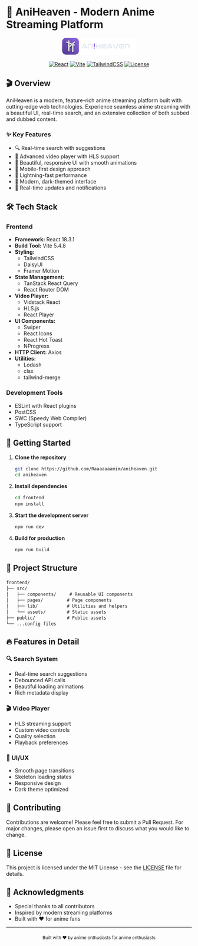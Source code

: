 # 🌟 AniHeaven - Modern Anime Streaming Platform

<div align="center">
  <img src="frontend/public/textLogo.svg" alt="AniHeaven Logo" width="200"/>
  
  [![React](https://img.shields.io/badge/React-18.3.1-61dafb.svg?style=flat&logo=react)](https://reactjs.org/)
  [![Vite](https://img.shields.io/badge/Vite-5.4.8-646cff.svg?style=flat&logo=vite)](https://vitejs.dev/)
  [![TailwindCSS](https://img.shields.io/badge/TailwindCSS-3.4.14-38bdf8.svg?style=flat&logo=tailwind-css)](https://tailwindcss.com/)
  [![License](https://img.shields.io/badge/License-MIT-green.svg)](LICENSE)
</div>

## 🎬 Overview

AniHeaven is a modern, feature-rich anime streaming platform built with cutting-edge web technologies. Experience seamless anime streaming with a beautiful UI, real-time search, and an extensive collection of both subbed and dubbed content.

### ✨ Key Features

- 🔍 Real-time search with suggestions
- 🎯 Advanced video player with HLS support
- 🌈 Beautiful, responsive UI with smooth animations
- 📱 Mobile-first design approach
- 🚀 Lightning-fast performance
- 🎨 Modern, dark-themed interface
- 🔄 Real-time updates and notifications

## 🛠️ Tech Stack

### Frontend

- **Framework:** React 18.3.1
- **Build Tool:** Vite 5.4.8
- **Styling:**
  - TailwindCSS
  - DaisyUI
  - Framer Motion
- **State Management:**
  - TanStack React Query
  - React Router DOM
- **Video Player:**
  - Vidstack React
  - HLS.js
  - React Player
- **UI Components:**
  - Swiper
  - React Icons
  - React Hot Toast
  - NProgress
- **HTTP Client:** Axios
- **Utilities:**
  - Lodash
  - clsx
  - tailwind-merge

### Development Tools

- ESLint with React plugins
- PostCSS
- SWC (Speedy Web Compiler)
- TypeScript support

## 🚀 Getting Started

1. **Clone the repository**

   ```bash
   git clone https://github.com/Raaaaaaamim/aniheaven.git
   cd aniheaven
   ```

2. **Install dependencies**

   ```bash
   cd frontend
   npm install
   ```

3. **Start the development server**

   ```bash
   npm run dev
   ```

4. **Build for production**
   ```bash
   npm run build
   ```

## 🎯 Project Structure

```
frontend/
├── src/
│   ├── components/     # Reusable UI components
│   ├── pages/         # Page components
│   ├── lib/           # Utilities and helpers
│   └── assets/        # Static assets
├── public/            # Public assets
└── ...config files
```

## 🔥 Features in Detail

### 🔍 Search System

- Real-time search suggestions
- Debounced API calls
- Beautiful loading animations
- Rich metadata display

### 🎬 Video Player

- HLS streaming support
- Custom video controls
- Quality selection
- Playback preferences

### 🎨 UI/UX

- Smooth page transitions
- Skeleton loading states
- Responsive design
- Dark theme optimized

## 🤝 Contributing

Contributions are welcome! Please feel free to submit a Pull Request. For major changes, please open an issue first to discuss what you would like to change.

## 📝 License

This project is licensed under the MIT License - see the [LICENSE](LICENSE) file for details.

## 🙏 Acknowledgments

- Special thanks to all contributors
- Inspired by modern streaming platforms
- Built with ❤️ for anime fans

---

<div align="center">
  <sub>Built with ❤️ by anime enthusiasts for anime enthusiasts</sub>
</div>
